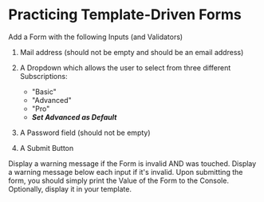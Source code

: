 # Practicing Template-Driven Forms

Add a Form with the following Inputs (and Validators)

1. Mail address (should not be empty and should be an email address)

2. A Dropdown which allows the user to select from three different Subscriptions:

    * "Basic"
    * "Advanced"
    * "Pro"
   - ***Set Advanced as Default***
3. A Password field (should not be empty)

4. A Submit Button

Display a warning message if the Form is invalid AND was touched. Display a warning message below each input if it's invalid. Upon submitting the form, you should simply print the Value of the Form to the Console. Optionally, display it in your template.
